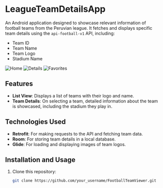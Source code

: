 # LeagueTeamDetailsApp

An Android application designed to showcase relevant information of football teams from the Peruvian league. It fetches and displays specific team details using the `api-football-v1` API, including:

- Team ID
- Team Name
- Team Logo
- Stadium Name
  

![Home](https://github.com/Fredy002/LeagueTeamDetailsApp/assets/104151778/846b5142-daa4-4232-bfa2-a187e49d3512)
![Details](https://github.com/Fredy002/LeagueTeamDetailsApp/assets/104151778/e915a7d1-0b28-4949-b020-91122800362d)
![Favorites](https://github.com/Fredy002/LeagueTeamDetailsApp/assets/104151778/3ee44b4e-d1f3-4253-93a0-af3c85bc326b)


## Features

- **List View**: Displays a list of teams with their logo and name.
- **Team Details**: On selecting a team, detailed information about the team is showcased, including the stadium they play in.

## Technologies Used

- **Retrofit**: For making requests to the API and fetching team data.
- **Room**: For storing team details in a local database.
- **Glide**: For loading and displaying images of team logos.

## Installation and Usage

1. Clone this repository:
   ```bash
   git clone https://github.com/your_username/FootballTeamViewer.git
